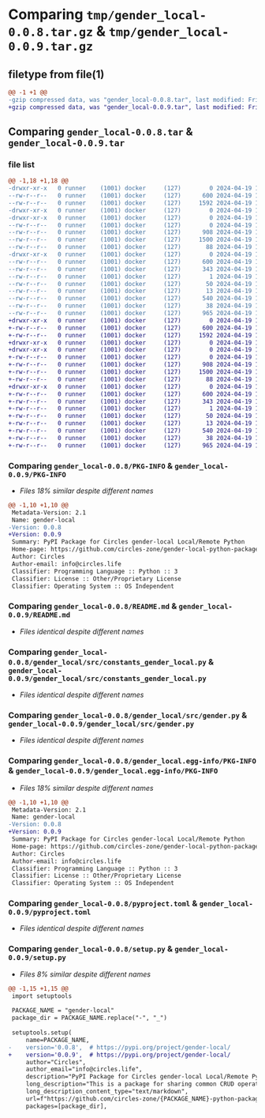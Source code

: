 # Comparing `tmp/gender_local-0.0.8.tar.gz` & `tmp/gender_local-0.0.9.tar.gz`

## filetype from file(1)

```diff
@@ -1 +1 @@
-gzip compressed data, was "gender_local-0.0.8.tar", last modified: Fri Apr 19 10:04:52 2024, max compression
+gzip compressed data, was "gender_local-0.0.9.tar", last modified: Fri Apr 19 10:07:55 2024, max compression
```

## Comparing `gender_local-0.0.8.tar` & `gender_local-0.0.9.tar`

### file list

```diff
@@ -1,18 +1,18 @@
-drwxr-xr-x   0 runner    (1001) docker     (127)        0 2024-04-19 10:04:52.633689 gender_local-0.0.8/
--rw-r--r--   0 runner    (1001) docker     (127)      600 2024-04-19 10:04:52.633689 gender_local-0.0.8/PKG-INFO
--rw-r--r--   0 runner    (1001) docker     (127)     1592 2024-04-19 10:04:29.000000 gender_local-0.0.8/README.md
-drwxr-xr-x   0 runner    (1001) docker     (127)        0 2024-04-19 10:04:52.629689 gender_local-0.0.8/gender_local/
-drwxr-xr-x   0 runner    (1001) docker     (127)        0 2024-04-19 10:04:52.633689 gender_local-0.0.8/gender_local/src/
--rw-r--r--   0 runner    (1001) docker     (127)        0 2024-04-19 10:04:29.000000 gender_local-0.0.8/gender_local/src/__init__.py
--rw-r--r--   0 runner    (1001) docker     (127)      908 2024-04-19 10:04:29.000000 gender_local-0.0.8/gender_local/src/constants_gender_local.py
--rw-r--r--   0 runner    (1001) docker     (127)     1500 2024-04-19 10:04:29.000000 gender_local-0.0.8/gender_local/src/gender.py
--rw-r--r--   0 runner    (1001) docker     (127)       88 2024-04-19 10:04:29.000000 gender_local-0.0.8/gender_local/src/gender_enum.py
-drwxr-xr-x   0 runner    (1001) docker     (127)        0 2024-04-19 10:04:52.633689 gender_local-0.0.8/gender_local.egg-info/
--rw-r--r--   0 runner    (1001) docker     (127)      600 2024-04-19 10:04:52.000000 gender_local-0.0.8/gender_local.egg-info/PKG-INFO
--rw-r--r--   0 runner    (1001) docker     (127)      343 2024-04-19 10:04:52.000000 gender_local-0.0.8/gender_local.egg-info/SOURCES.txt
--rw-r--r--   0 runner    (1001) docker     (127)        1 2024-04-19 10:04:52.000000 gender_local-0.0.8/gender_local.egg-info/dependency_links.txt
--rw-r--r--   0 runner    (1001) docker     (127)       50 2024-04-19 10:04:52.000000 gender_local-0.0.8/gender_local.egg-info/requires.txt
--rw-r--r--   0 runner    (1001) docker     (127)       13 2024-04-19 10:04:52.000000 gender_local-0.0.8/gender_local.egg-info/top_level.txt
--rw-r--r--   0 runner    (1001) docker     (127)      540 2024-04-19 10:04:29.000000 gender_local-0.0.8/pyproject.toml
--rw-r--r--   0 runner    (1001) docker     (127)       38 2024-04-19 10:04:52.633689 gender_local-0.0.8/setup.cfg
--rw-r--r--   0 runner    (1001) docker     (127)      965 2024-04-19 10:04:29.000000 gender_local-0.0.8/setup.py
+drwxr-xr-x   0 runner    (1001) docker     (127)        0 2024-04-19 10:07:55.230233 gender_local-0.0.9/
+-rw-r--r--   0 runner    (1001) docker     (127)      600 2024-04-19 10:07:55.230233 gender_local-0.0.9/PKG-INFO
+-rw-r--r--   0 runner    (1001) docker     (127)     1592 2024-04-19 10:07:38.000000 gender_local-0.0.9/README.md
+drwxr-xr-x   0 runner    (1001) docker     (127)        0 2024-04-19 10:07:55.226233 gender_local-0.0.9/gender_local/
+drwxr-xr-x   0 runner    (1001) docker     (127)        0 2024-04-19 10:07:55.230233 gender_local-0.0.9/gender_local/src/
+-rw-r--r--   0 runner    (1001) docker     (127)        0 2024-04-19 10:07:38.000000 gender_local-0.0.9/gender_local/src/__init__.py
+-rw-r--r--   0 runner    (1001) docker     (127)      908 2024-04-19 10:07:38.000000 gender_local-0.0.9/gender_local/src/constants_gender_local.py
+-rw-r--r--   0 runner    (1001) docker     (127)     1500 2024-04-19 10:07:38.000000 gender_local-0.0.9/gender_local/src/gender.py
+-rw-r--r--   0 runner    (1001) docker     (127)       88 2024-04-19 10:07:38.000000 gender_local-0.0.9/gender_local/src/gender_enum.py
+drwxr-xr-x   0 runner    (1001) docker     (127)        0 2024-04-19 10:07:55.230233 gender_local-0.0.9/gender_local.egg-info/
+-rw-r--r--   0 runner    (1001) docker     (127)      600 2024-04-19 10:07:55.000000 gender_local-0.0.9/gender_local.egg-info/PKG-INFO
+-rw-r--r--   0 runner    (1001) docker     (127)      343 2024-04-19 10:07:55.000000 gender_local-0.0.9/gender_local.egg-info/SOURCES.txt
+-rw-r--r--   0 runner    (1001) docker     (127)        1 2024-04-19 10:07:55.000000 gender_local-0.0.9/gender_local.egg-info/dependency_links.txt
+-rw-r--r--   0 runner    (1001) docker     (127)       50 2024-04-19 10:07:55.000000 gender_local-0.0.9/gender_local.egg-info/requires.txt
+-rw-r--r--   0 runner    (1001) docker     (127)       13 2024-04-19 10:07:55.000000 gender_local-0.0.9/gender_local.egg-info/top_level.txt
+-rw-r--r--   0 runner    (1001) docker     (127)      540 2024-04-19 10:07:38.000000 gender_local-0.0.9/pyproject.toml
+-rw-r--r--   0 runner    (1001) docker     (127)       38 2024-04-19 10:07:55.230233 gender_local-0.0.9/setup.cfg
+-rw-r--r--   0 runner    (1001) docker     (127)      965 2024-04-19 10:07:38.000000 gender_local-0.0.9/setup.py
```

### Comparing `gender_local-0.0.8/PKG-INFO` & `gender_local-0.0.9/PKG-INFO`

 * *Files 18% similar despite different names*

```diff
@@ -1,10 +1,10 @@
 Metadata-Version: 2.1
 Name: gender-local
-Version: 0.0.8
+Version: 0.0.9
 Summary: PyPI Package for Circles gender-local Local/Remote Python
 Home-page: https://github.com/circles-zone/gender-local-python-package
 Author: Circles
 Author-email: info@circles.life
 Classifier: Programming Language :: Python :: 3
 Classifier: License :: Other/Proprietary License
 Classifier: Operating System :: OS Independent
```

### Comparing `gender_local-0.0.8/README.md` & `gender_local-0.0.9/README.md`

 * *Files identical despite different names*

### Comparing `gender_local-0.0.8/gender_local/src/constants_gender_local.py` & `gender_local-0.0.9/gender_local/src/constants_gender_local.py`

 * *Files identical despite different names*

### Comparing `gender_local-0.0.8/gender_local/src/gender.py` & `gender_local-0.0.9/gender_local/src/gender.py`

 * *Files identical despite different names*

### Comparing `gender_local-0.0.8/gender_local.egg-info/PKG-INFO` & `gender_local-0.0.9/gender_local.egg-info/PKG-INFO`

 * *Files 18% similar despite different names*

```diff
@@ -1,10 +1,10 @@
 Metadata-Version: 2.1
 Name: gender-local
-Version: 0.0.8
+Version: 0.0.9
 Summary: PyPI Package for Circles gender-local Local/Remote Python
 Home-page: https://github.com/circles-zone/gender-local-python-package
 Author: Circles
 Author-email: info@circles.life
 Classifier: Programming Language :: Python :: 3
 Classifier: License :: Other/Proprietary License
 Classifier: Operating System :: OS Independent
```

### Comparing `gender_local-0.0.8/pyproject.toml` & `gender_local-0.0.9/pyproject.toml`

 * *Files identical despite different names*

### Comparing `gender_local-0.0.8/setup.py` & `gender_local-0.0.9/setup.py`

 * *Files 8% similar despite different names*

```diff
@@ -1,15 +1,15 @@
 import setuptools
 
 PACKAGE_NAME = "gender-local"
 package_dir = PACKAGE_NAME.replace("-", "_")
 
 setuptools.setup(
     name=PACKAGE_NAME,
-    version='0.0.8',  # https://pypi.org/project/gender-local/
+    version='0.0.9',  # https://pypi.org/project/gender-local/
     author="Circles",
     author_email="info@circles.life",
     description="PyPI Package for Circles gender-local Local/Remote Python",
     long_description="This is a package for sharing common CRUD operation of gender to the database",
     long_description_content_type="text/markdown",
     url=f"https://github.com/circles-zone/{PACKAGE_NAME}-python-package",
     packages=[package_dir],
```


